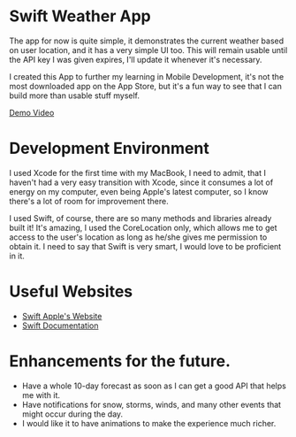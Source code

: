 # Swift Weather App 

The app for now is quite simple, it demonstrates the current weather based on user location, and it has a very simple UI too.
This will remain usable until the API key I was given expires, I'll update it whenever it's necessary. 

I created this App to further my learning in Mobile Development, it's not the most downloaded app on the App Store, but it's 
a fun way to see that I can build more than usable stuff myself. 

[Demo Video](http://youtube.link.goes.here)

# Development Environment

I used Xcode for the first time with my MacBook, I need to admit, that I haven't had a very easy transition with Xcode, since 
it consumes a lot of energy on my computer, even being Apple's latest computer, so I know there's a lot of room for improvement 
there. 

I used Swift, of course, there are so many methods and libraries already built it! It's amazing, I used the CoreLocation only, which
allows me to get access to the user's location as long as he/she gives me permission to obtain it. 
I need to say that Swift is very smart, I would love to be proficient in it. 


# Useful Websites

* [Swift Apple's Website](https://developer.apple.com/swift/)
* [Swift Documentation](https://www.swift.org)

# Enhancements for the future.

* Have a whole 10-day forecast as soon as I can get a good API that helps me with it. 
* Have notifications for snow, storms, winds, and many other events that might occur during the day.
* I would like it to have animations to make the experience much richer. 
